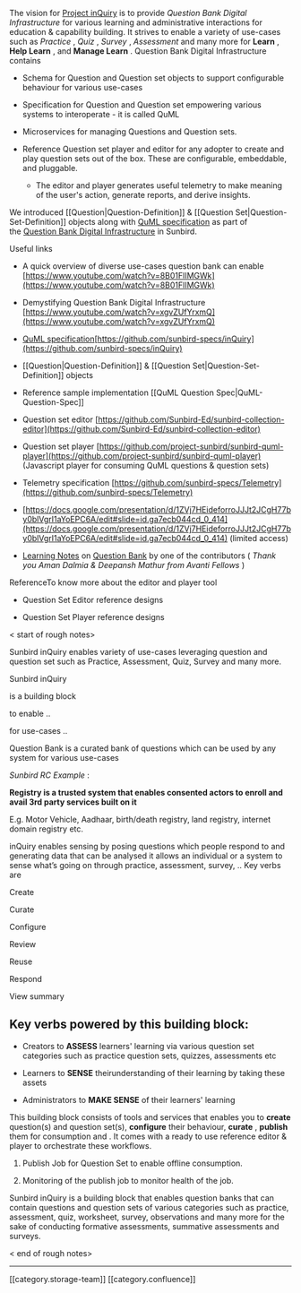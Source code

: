 <Back up>

The vision for [Project inQuiry](https://github.com/sunbird-specs/inQuiry) is to provide  _Question Bank Digital Infrastructure_  for various learning and administrative interactions for education & capability building. It strives to enable a variety of use-cases such as  _Practice_ ,  _Quiz_ ,  _Survey_ ,  _Assessment_  and many more for  **Learn** ,  **Help Learn** , and  **Manage Learn** . Question Bank Digital Infrastructure contains 


* Schema for Question and Question set objects to support configurable behaviour for various use-cases


* Specification for Question and Question set empowering various systems to interoperate - it is called QuML


* Microservices for managing Questions and Question sets.


* Reference Question set player and editor for any adopter to create and play question sets out of the box. These are configurable, embeddable, and pluggable.


    * The editor and player generates useful telemetry to make meaning of the user's action, generate reports, and derive insights.



    

We introduced [[Question|Question-Definition]] & [[Question Set|Question-Set-Definition]] objects along with [QuML specification](https://github.com/sunbird-specs/inQuiry/blob/master/README.md) as part of the [Question Bank Digital Infrastructure](https://www.youtube.com/watch?v=xgvZUfYrxmQ) in Sunbird.

Useful links
* A quick overview of diverse use-cases question bank can enable [https://www.youtube.com/watch?v=8B01FlIMGWk](https://www.youtube.com/watch?v=8B01FlIMGWk)


* Demystifying Question Bank Digital Infrastructure [https://www.youtube.com/watch?v=xgvZUfYrxmQ](https://www.youtube.com/watch?v=xgvZUfYrxmQ)  


* [QuML specification](https://github.com/sunbird-specs/inQuiry/blob/master/README.md)[https://github.com/sunbird-specs/inQuiry](https://github.com/sunbird-specs/inQuiry)  


* [[Question|Question-Definition]] & [[Question Set|Question-Set-Definition]] objects


* Reference sample implementation [[QuML Question Spec|QuML-Question-Spec]]


* Question set editor [https://github.com/Sunbird-Ed/sunbird-collection-editor](https://github.com/Sunbird-Ed/sunbird-collection-editor)  


* Question set player [https://github.com/project-sunbird/sunbird-quml-player](https://github.com/project-sunbird/sunbird-quml-player)  (Javascript player for consuming QuML questions & question sets)


* Telemetry specification [https://github.com/sunbird-specs/Telemetry](https://github.com/sunbird-specs/Telemetry)  


* [https://docs.google.com/presentation/d/1ZVj7HEideforroJJJt2JCgH77by0blVgrI1aYoEPC6A/edit#slide=id.ga7ecb044cd_0_414](https://docs.google.com/presentation/d/1ZVj7HEideforroJJJt2JCgH77by0blVgrI1aYoEPC6A/edit#slide=id.ga7ecb044cd_0_414) (limited access)


* [Learning Notes](https://www.notion.so/avantifellows/744c167f2afa4d1dae17b13ca01e5a17?v=9325e789fecd469c83f9b84d1b8bc67d) on [Question Bank](https://www.notion.so/avantifellows/Series-1-Question-Bank-for-Sensing-fde3406b6277443eb8f9c2beb3bdeab6) by one of the contributors ( _Thank you Aman Dalmia & Deepansh Mathur from Avanti Fellows_ )  



ReferenceTo know more about the editor and player tool


* Question Set Editor reference designs


* Question Set Player reference designs





< start of rough notes>

Sunbird inQuiry enables variety of use-cases leveraging question and question set such as Practice, Assessment, Quiz, Survey and many more. 

Sunbird inQuiry

is a building block

to enable ..

for use-cases ..

Question Bank is a curated bank of questions which can be used by any system for various use-cases

 _Sunbird RC Example_ :

 **Registry is a trusted system that enables consented actors to enroll and avail 3rd party services built on it** 

E.g. Motor Vehicle, Aadhaar, birth/death registry, land registry, internet domain registry etc.



inQuiry enables sensing by posing questions which people respond to and generating data that can be analysed it allows an individual or a system to sense what’s going on through practice, assessment, survey, .. Key verbs are

Create

Curate

Configure

Review

Reuse

Respond

View summary




## Key verbs powered by this building block:

* Creators to **ASSESS**  learners' learning via various question set categories such as practice question sets, quizzes, assessments etc


* Learners to **SENSE** theirunderstanding of their learning by taking these assets


* Administrators to **MAKE SENSE** of their learners' learning



This building block consists of tools and services that enables you to  **create** question(s) and question set(s),  **configure** their behaviour,  **curate** ,  **publish**  them for consumption and .  It comes with a ready to use reference editor & player to orchestrate these workflows. 


1. Publish Job for Question Set to enable offline consumption.


1. Monitoring of the publish job to monitor health of the job. 



Sunbird inQuiry is a building block that enables question banks that can contain questions and question sets of various categories such as practice, assessment, quiz, worksheet, survey, observations and many more for the sake of conducting formative assessments, summative assessments and surveys. 

< end of rough notes>





*****

[[category.storage-team]] 
[[category.confluence]] 
